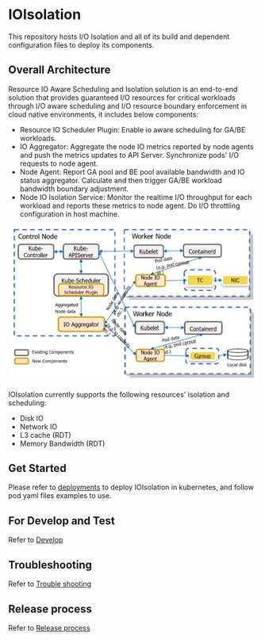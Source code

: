 # IOIsolation

This repository hosts I/O Isolation and all of its build and dependent configuration files to deploy its components.

## Overall Architecture

Resource IO Aware Scheduling and Isolation solution is an end-to-end solution that provides guaranteed I/O resources for critical workloads through I/O aware scheduling and I/O resource boundary enforcement in cloud native environments, it includes below components:

* Resource IO Scheduler Plugin: Enable io aware scheduling for GA/BE workloads.
* IO Aggregator: Aggregate the node IO metrics reported by node agents and push the metrics updates to API Server. Synchronize pods' I/O requests to node agent.
* Node Agent: Report GA pool and BE pool available bandwidth and IO status aggregator. Calculate and then trigger GA/BE workload bandwidth boundary adjustment.
* Node IO Isolation Service: Monitor the realtime I/O throughput for each workload and reports these metrics to node agent. Do I/O throttling configuration in host machine. 

![architecture](docs/arch.jpg)

IOIsolation currently supports the following resources' isolation and scheduling:
- Disk IO
- Network IO
- L3 cache (RDT)
- Memory Bandwidth (RDT)

## Get Started

Please refer to [deployments](docs/deployment.md) to deploy IOIsolation in kubernetes, and follow pod yaml files examples to use.

## For Develop and Test
Refer to [Develop](docs/Develop.md)
## Troubleshooting
Refer to [Trouble shooting](docs/Troubleshooting.md)
## Release process
Refer to [Release process](docs/Releaseprocess.md)